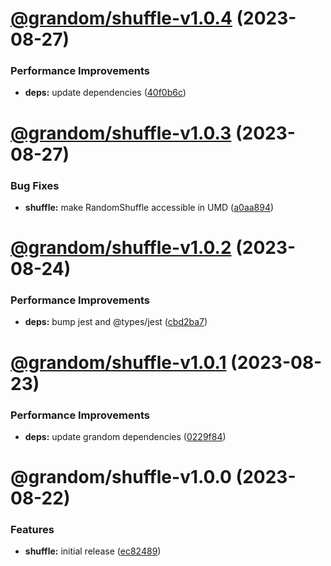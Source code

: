 # [@grandom/shuffle-v1.0.4](https://github.com/grandom-library/grandom-js/compare/@grandom/shuffle-v1.0.3...@grandom/shuffle-v1.0.4) (2023-08-27)


### Performance Improvements

* **deps:** update dependencies ([40f0b6c](https://github.com/grandom-library/grandom-js/commit/40f0b6c138a5c2741b11190ef2d79c6960d395f4))

# [@grandom/shuffle-v1.0.3](https://github.com/grandom-library/grandom-js/compare/@grandom/shuffle-v1.0.2...@grandom/shuffle-v1.0.3) (2023-08-27)


### Bug Fixes

* **shuffle:** make RandomShuffle accessible in UMD ([a0aa894](https://github.com/grandom-library/grandom-js/commit/a0aa8943abde7c673253e55d827ceb5389356206))

# [@grandom/shuffle-v1.0.2](https://github.com/grandom-library/grandom-js/compare/@grandom/shuffle-v1.0.1...@grandom/shuffle-v1.0.2) (2023-08-24)


### Performance Improvements

* **deps:** bump jest and @types/jest ([cbd2ba7](https://github.com/grandom-library/grandom-js/commit/cbd2ba75068f3f485b735e4fbc4bb9cd6fd3b098))

# [@grandom/shuffle-v1.0.1](https://github.com/grandom-library/grandom-js/compare/@grandom/shuffle-v1.0.0...@grandom/shuffle-v1.0.1) (2023-08-23)


### Performance Improvements

* **deps:** update grandom dependencies ([0229f84](https://github.com/grandom-library/grandom-js/commit/0229f84ff7cf0a7d05b77f33767c108e4b1b4d4f))

# @grandom/shuffle-v1.0.0 (2023-08-22)


### Features

* **shuffle:** initial release ([ec82489](https://github.com/grandom-library/grandom-js/commit/ec824894e5a9fe9d8db4fc85de0cf7babaf87cbd))
